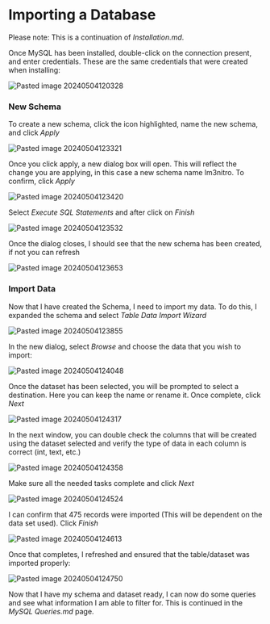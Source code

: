 # Importing a Database

Please note: This is a continuation of *Installation.md*. 

Once MySQL has been installed, double-click on the connection present, and enter credentials. These are the same credentials that were created when installing:

![Pasted image 20240504120328](https://github.com/lm3nitro/Projects/assets/55665256/e97b2581-47e9-43d3-ba1d-5b7b883ba2cc)

### New Schema

To create a new schema, click the icon highlighted, name the new schema, and click *Apply*

![Pasted image 20240504123321](https://github.com/lm3nitro/Projects/assets/55665256/89b968d6-44d9-4ddc-9692-146b802ee567)

Once you click apply, a new dialog box will open. This will reflect the change you are applying, in this case a new schema name lm3nitro. To confirm, click *Apply*
 
![Pasted image 20240504123420](https://github.com/lm3nitro/Projects/assets/55665256/889735f2-602f-49c5-ba75-b57ca9b29c12)

Select *Execute SQL Statements* and after click on *Finish*

![Pasted image 20240504123532](https://github.com/lm3nitro/Projects/assets/55665256/15f4424d-c3a8-4540-bf1b-a61c1374ebfc)

Once the dialog closes, I should see that the new schema has been created, if not you can refresh

![Pasted image 20240504123653](https://github.com/lm3nitro/Projects/assets/55665256/b192e5da-2d1a-4e3a-a0fe-ace1fe8eaec0)

### Import Data

Now that I have created the Schema, I need to import my data. To do this, I expanded the schema and select *Table Data Import Wizard*

![Pasted image 20240504123855](https://github.com/lm3nitro/Projects/assets/55665256/a9091241-436a-444b-9aa4-6826eae2c987)

In the new dialog, select *Browse* and choose the data that you wish to import:

![Pasted image 20240504124048](https://github.com/lm3nitro/Projects/assets/55665256/4451ad57-62ab-458b-bae4-ca43956908da)

Once the dataset has been selected, you will be prompted to select a destination. Here you can keep the name or rename it. Once complete, click *Next*

![Pasted image 20240504124317](https://github.com/lm3nitro/Projects/assets/55665256/308d9065-79c7-43a6-a525-244b4b1540f2)

In the next window, you can double check the columns that will be created using the dataset selected and verify the type of data in each column is correct (int, text, etc.)

![Pasted image 20240504124358](https://github.com/lm3nitro/Projects/assets/55665256/e1518360-19df-44b0-9035-2fe46996d721)

Make sure all the needed tasks complete and click *Next*

![Pasted image 20240504124524](https://github.com/lm3nitro/Projects/assets/55665256/c9cf19ae-818b-4dca-92eb-d1f17e5da62e)

I can confirm that 475 records were imported (This will be dependent on the data set used). Click *Finish*

![Pasted image 20240504124613](https://github.com/lm3nitro/Projects/assets/55665256/b76f3af2-0f86-467f-912a-12ea46b4f5d7)

Once that completes, I refreshed and ensured that the table/dataset was imported properly:

![Pasted image 20240504124750](https://github.com/lm3nitro/Projects/assets/55665256/9381bbfd-f633-4707-9b92-52098d142fba)

Now that I have my schema and dataset ready, I can now do some queries and see what information I am able to filter for. This is continued in the *MySQL Queries.md* page.
